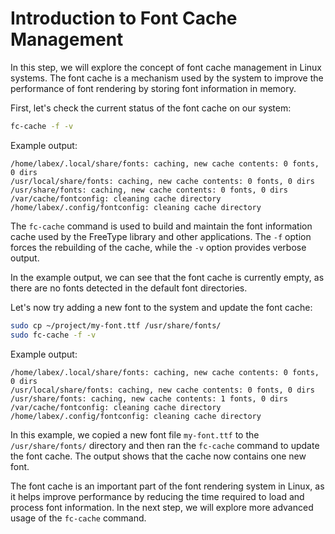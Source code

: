 # Introduction to Font Cache Management

In this step, we will explore the concept of font cache management in Linux systems. The font cache is a mechanism used by the system to improve the performance of font rendering by storing font information in memory.

First, let's check the current status of the font cache on our system:

```bash
fc-cache -f -v
```

Example output:

```
/home/labex/.local/share/fonts: caching, new cache contents: 0 fonts, 0 dirs
/usr/local/share/fonts: caching, new cache contents: 0 fonts, 0 dirs
/usr/share/fonts: caching, new cache contents: 0 fonts, 0 dirs
/var/cache/fontconfig: cleaning cache directory
/home/labex/.config/fontconfig: cleaning cache directory
```

The `fc-cache` command is used to build and maintain the font information cache used by the FreeType library and other applications. The `-f` option forces the rebuilding of the cache, while the `-v` option provides verbose output.

In the example output, we can see that the font cache is currently empty, as there are no fonts detected in the default font directories.

Let's now try adding a new font to the system and update the font cache:

```bash
sudo cp ~/project/my-font.ttf /usr/share/fonts/
sudo fc-cache -f -v
```

Example output:

```
/home/labex/.local/share/fonts: caching, new cache contents: 0 fonts, 0 dirs
/usr/local/share/fonts: caching, new cache contents: 0 fonts, 0 dirs
/usr/share/fonts: caching, new cache contents: 1 fonts, 0 dirs
/var/cache/fontconfig: cleaning cache directory
/home/labex/.config/fontconfig: cleaning cache directory
```

In this example, we copied a new font file `my-font.ttf` to the `/usr/share/fonts/` directory and then ran the `fc-cache` command to update the font cache. The output shows that the cache now contains one new font.

The font cache is an important part of the font rendering system in Linux, as it helps improve performance by reducing the time required to load and process font information. In the next step, we will explore more advanced usage of the `fc-cache` command.

